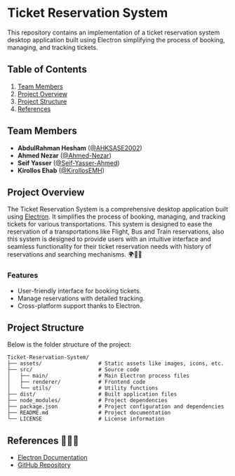 # Ticket Reservation System 
This repository contains an implementation of a ticket reservation system desktop application built using Electron simplifying the process of booking, managing, and tracking tickets.
## Table of Contents 
1. [Team Members](#team-members-)
2. [Project Overview](#project-overview)
3. [Project Structure](#project-structure)
4. [References](#references)
   
## Team Members 
- **AbdulRahman Hesham** ([@AHKSASE2002](https://github.com/AHKSASE2002))
- **Ahmed Nezar** ([@Ahmed-Nezar](https://github.com/Ahmed-Nezar))
- **Seif Yasser** ([@Seif-Yasser-Ahmed](https://github.com/Seif-Yasser-Ahmed))
- **Kirollos Ehab** ([@KirollosEMH](https://github.com/KirollosEMH))
  
## Project Overview 
The Ticket Reservation System is a comprehensive desktop application built using [Electron](https://www.electronjs.org/). It simplifies the process of booking, managing, and tracking tickets for various transportations. This system is designed to ease the reservation of a transportations like Flight, Bus and Train reservations, also this system is designed to provide users with an intuitive interface and seamless functionality for their ticket reservation needs with history of reservations and searching mechanisms. 🌍🎉🎢

### Features
- User-friendly interface for booking tickets.
- Manage reservations with detailed tracking.
- Cross-platform support thanks to Electron.

## Project Structure
Below is the folder structure of the project:

```
Ticket-Reservation-System/
├── assets/                  # Static assets like images, icons, etc.
├── src/                     # Source code
│   ├── main/                # Main Electron process files
│   ├── renderer/            # Frontend code
│   └── utils/               # Utility functions
├── dist/                    # Built application files
├── node_modules/            # Project dependencies
├── package.json             # Project configuration and dependencies
├── README.md                # Project documentation
└── LICENSE                  # License information
```



## References 🔄🔬🌐
- [Electron Documentation](https://www.electronjs.org/docs/latest)
- [GitHub Repository](https://github.com/Seif-Yasser-Ahmed/Ticket-Reservation-System)

